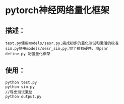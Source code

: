 # pytorch神经网络量化框架
## 描述：
    test.py使用models/sesr.py,完成初步的量化测试和激活的校准
    sim.py使用models/sesr_sim.py,完全模拟硬件，测psnr
    define.py 配置量化框架

## 使用：
```
python test.py
python sim.py
//导出测试激励
python output.py
```
